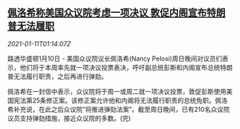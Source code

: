 <!--1610328196000-->
[佩洛希称美国众议院考虑一项决议 敦促内阁宣布特朗普无法履职](https://cn.reuters.com/article/us-house-pelosi-wh-trump-0111-idCNKBS29G02F)
------

<div><i>2021-01-11T01:14:07Z</i></div><p>路透华盛顿1月10日 - 美国众议院议长佩洛希(Nancy Pelosi)周日晚间对议员们表示，他们将于本周率先就一项决议投票表决，呼吁副总统彭斯和内阁宣布总统特朗普无法履行职责，之后再进行弹劾。</p><p>佩洛希在一封信中表示，众议院将于周一或周二就一项决议投票，敦促彭斯使用美国宪法第25条修正案。该修正案允许他和内阁将无法履行职责的总统免职。佩洛希补充说，在此之后众议院“将推进弹劾法案”。截至周日晚间，已有210名众议院议员支持弹劾措施，接近众议院的多数。(完)</p>
